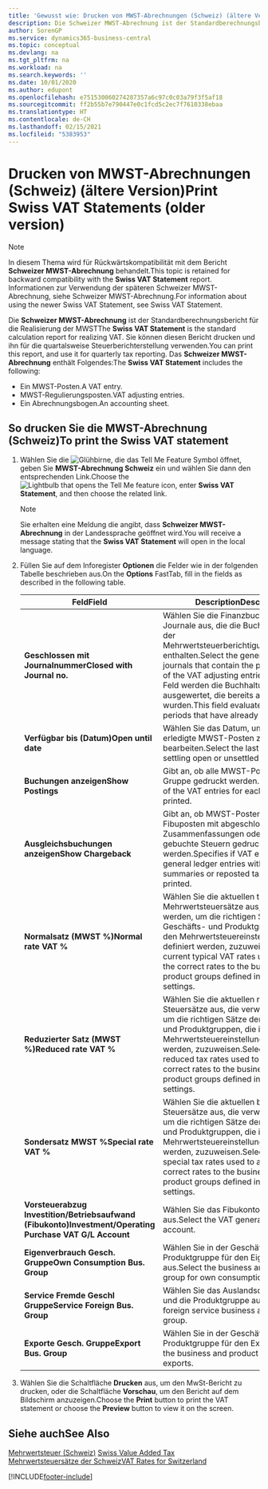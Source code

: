```yaml
---
title: 'Gewusst wie: Drucken von MWST-Abrechnungen (Schweiz) (ältere Version)'
description: Die Schweizer MWST-Abrechnung ist der Standardberechnungsbericht für die Realisierung der MWST Sie können diesen Bericht drucken und ihn für die quartalsweise Steuerberichterstellung verwenden.
author: SorenGP
ms.service: dynamics365-business-central
ms.topic: conceptual
ms.devlang: na
ms.tgt_pltfrm: na
ms.workload: na
ms.search.keywords: ''
ms.date: 10/01/2020
ms.author: edupont
ms.openlocfilehash: e751530060274287357a6c97c0c03a79f3f5af18
ms.sourcegitcommit: ff2b55b7e790447e0c1fcd5c2ec7f7610338ebaa
ms.translationtype: HT
ms.contentlocale: de-CH
ms.lasthandoff: 02/15/2021
ms.locfileid: "5383953"
---
```

# <a name="print-swiss-vat-statements-older-version"></a><span data-ttu-id="3b4c6-104">Drucken von MWST-Abrechnungen (Schweiz) (ältere Version)</span><span class="sxs-lookup"><span data-stu-id="3b4c6-104">Print Swiss VAT Statements (older version)</span></span>

> [!NOTE]  
>  <span data-ttu-id="3b4c6-105">In diesem Thema wird für Rückwärtskompatibilität mit dem Bericht **Schweizer MWST-Abrechnung** behandelt.</span><span class="sxs-lookup"><span data-stu-id="3b4c6-105">This topic is retained for backward compatibility with the **Swiss VAT Statement** report.</span></span> <span data-ttu-id="3b4c6-106">Informationen zur Verwendung der späteren Schweizer MWST-Abrechnung, siehe Schweizer MWST-Abrechnung.</span><span class="sxs-lookup"><span data-stu-id="3b4c6-106">For information about using the newer Swiss VAT Statement, see Swiss VAT Statement.</span></span>  

<span data-ttu-id="3b4c6-107">Die **Schweizer MWST-Abrechnung** ist der Standardberechnungsbericht für die Realisierung der MWST</span><span class="sxs-lookup"><span data-stu-id="3b4c6-107">The **Swiss VAT Statement** is the standard calculation report for realizing VAT.</span></span> <span data-ttu-id="3b4c6-108">Sie können diesen Bericht drucken und ihn für die quartalsweise Steuerberichterstellung verwenden.</span><span class="sxs-lookup"><span data-stu-id="3b4c6-108">You can print this report, and use it for quarterly tax reporting.</span></span> <span data-ttu-id="3b4c6-109">Das **Schweizer MWST-Abrechnung** enthält Folgendes:</span><span class="sxs-lookup"><span data-stu-id="3b4c6-109">The **Swiss VAT Statement** includes the following:</span></span>  

- <span data-ttu-id="3b4c6-110">Ein MWST-Posten.</span><span class="sxs-lookup"><span data-stu-id="3b4c6-110">A VAT entry.</span></span>  
- <span data-ttu-id="3b4c6-111">MWST-Regulierungsposten.</span><span class="sxs-lookup"><span data-stu-id="3b4c6-111">VAT adjusting entries.</span></span>  
- <span data-ttu-id="3b4c6-112">Ein Abrechnungsbogen.</span><span class="sxs-lookup"><span data-stu-id="3b4c6-112">An accounting sheet.</span></span>  

## <a name="to-print-the-swiss-vat-statement"></a><span data-ttu-id="3b4c6-113">So drucken Sie die MWST-Abrechnung (Schweiz)</span><span class="sxs-lookup"><span data-stu-id="3b4c6-113">To print the Swiss VAT statement</span></span>  

1.  <span data-ttu-id="3b4c6-114">Wählen Sie die ![Glühbirne, die das Tell Me Feature](../../media/ui-search/search_small.png "Tell me-Funktion") Symbol öffnet, geben Sie **MWST-Abrechnung Schweiz** ein und wählen Sie dann den entsprechenden Link.</span><span class="sxs-lookup"><span data-stu-id="3b4c6-114">Choose the ![Lightbulb that opens the Tell Me feature](../../media/ui-search/search_small.png "Tell me what you want to do") icon, enter **Swiss VAT Statement**, and then choose the related link.</span></span>  

    > [!NOTE]  
    >  <span data-ttu-id="3b4c6-115">Sie erhalten eine Meldung die angibt, dass **Schweizer MWST-Abrechnung** in der Landessprache geöffnet wird.</span><span class="sxs-lookup"><span data-stu-id="3b4c6-115">You will receive a message stating that the **Swiss VAT Statement** will open in the local language.</span></span>  

2.  <span data-ttu-id="3b4c6-116">Füllen Sie auf dem Inforegister **Optionen** die Felder wie in der folgenden Tabelle beschrieben aus.</span><span class="sxs-lookup"><span data-stu-id="3b4c6-116">On the **Options** FastTab, fill in the fields as described in the following table.</span></span>  

    |<span data-ttu-id="3b4c6-117">Feld</span><span class="sxs-lookup"><span data-stu-id="3b4c6-117">Field</span></span>|<span data-ttu-id="3b4c6-118">Description</span><span class="sxs-lookup"><span data-stu-id="3b4c6-118">Description</span></span>|  
    |---------------------------------|---------------------------------------|  
    |<span data-ttu-id="3b4c6-119">**Geschlossen mit Journalnummer**</span><span class="sxs-lookup"><span data-stu-id="3b4c6-119">**Closed with Journal no.**</span></span>|<span data-ttu-id="3b4c6-120">Wählen Sie die Finanzbuchhaltungserf.-Journale aus, die die Buchungsquelle der Mehrwertsteuerberichtigungsbuchungen enthalten.</span><span class="sxs-lookup"><span data-stu-id="3b4c6-120">Select the general ledger journals that contain the posting source of the VAT adjusting entries.</span></span> <span data-ttu-id="3b4c6-121">In diesem Feld werden die Buchhaltungsperioden ausgewertet, die bereits ausgeglichen wurden.</span><span class="sxs-lookup"><span data-stu-id="3b4c6-121">This field evaluates accounting periods that have already been settled.</span></span>|  
    |<span data-ttu-id="3b4c6-122">**Verfügbar bis (Datum)**</span><span class="sxs-lookup"><span data-stu-id="3b4c6-122">**Open until date**</span></span>|<span data-ttu-id="3b4c6-123">Wählen Sie das Datum, um offene oder erledigte MWST-Posten zu bearbeiten.</span><span class="sxs-lookup"><span data-stu-id="3b4c6-123">Select the last date for settling open or unsettled VAT entries.</span></span>|  
    |<span data-ttu-id="3b4c6-124">**Buchungen anzeigen**</span><span class="sxs-lookup"><span data-stu-id="3b4c6-124">**Show Postings**</span></span>|<span data-ttu-id="3b4c6-125">Gibt an, ob alle MWST-Posten für jede Gruppe gedruckt werden.</span><span class="sxs-lookup"><span data-stu-id="3b4c6-125">Specifies if all of the VAT entries for each group will be printed.</span></span>|  
    |<span data-ttu-id="3b4c6-126">**Ausgleichsbuchungen anzeigen**</span><span class="sxs-lookup"><span data-stu-id="3b4c6-126">**Show Chargeback**</span></span>|<span data-ttu-id="3b4c6-127">Gibt an, ob MWST-Posten und Fibuposten mit abgeschlossenen Zusammenfassungen oder erneut gebuchte Steuern gedruckt werden.</span><span class="sxs-lookup"><span data-stu-id="3b4c6-127">Specifies if VAT entries and general ledger entries with closed summaries or reposted tax will be printed.</span></span>|  
    |<span data-ttu-id="3b4c6-128">**Normalsatz (MWST %)**</span><span class="sxs-lookup"><span data-stu-id="3b4c6-128">**Normal rate VAT %**</span></span>|<span data-ttu-id="3b4c6-129">Wählen Sie die aktuellen typischen Mehrwertsteuersätze aus, die verwendet werden, um die richtigen Sätze den Geschäfts- und Produktgruppen, die in den Mehrwertsteuereinstellungen definiert werden, zuzuweisen.</span><span class="sxs-lookup"><span data-stu-id="3b4c6-129">Select the current typical VAT rates used to assign the correct rates to the business and product groups defined in the VAT settings.</span></span>|  
    |<span data-ttu-id="3b4c6-130">**Reduzierter Satz (MWST %)**</span><span class="sxs-lookup"><span data-stu-id="3b4c6-130">**Reduced rate VAT %**</span></span>|<span data-ttu-id="3b4c6-131">Wählen Sie die aktuellen reduzierten Steuersätze aus, die verwendet werden, um die richtigen Sätze den Geschäfts- und Produktgruppen, die in den Mehrwertsteuereinstellungen definiert werden, zuzuweisen.</span><span class="sxs-lookup"><span data-stu-id="3b4c6-131">Select the current reduced tax rates used to assign the correct rates to the business and product groups defined in the VAT settings.</span></span>|  
    |<span data-ttu-id="3b4c6-132">**Sondersatz MWST %**</span><span class="sxs-lookup"><span data-stu-id="3b4c6-132">**Special rate VAT %**</span></span>|<span data-ttu-id="3b4c6-133">Wählen Sie die aktuellen besonderen Steuersätze aus, die verwendet werden, um die richtigen Sätze den Geschäfts- und Produktgruppen, die in den Mehrwertsteuereinstellungen definiert werden, zuzuweisen.</span><span class="sxs-lookup"><span data-stu-id="3b4c6-133">Select the current special tax rates used to assign the correct rates to the business and product groups defined in the VAT settings.</span></span>|  
    |<span data-ttu-id="3b4c6-134">**Vorsteuerabzug Investition/Betriebsaufwand (Fibukonto)**</span><span class="sxs-lookup"><span data-stu-id="3b4c6-134">**Investment/Operating Purchase VAT G/L Account**</span></span>|<span data-ttu-id="3b4c6-135">Wählen Sie das Fibukonto für die MWST aus.</span><span class="sxs-lookup"><span data-stu-id="3b4c6-135">Select the VAT general ledger account.</span></span>|  
    |<span data-ttu-id="3b4c6-136">**Eigenverbrauch Gesch. Gruppe**</span><span class="sxs-lookup"><span data-stu-id="3b4c6-136">**Own Consumption Bus. Group**</span></span>|<span data-ttu-id="3b4c6-137">Wählen Sie in der Geschäfts- und Produktgruppe für den Eigenverbrauch aus.</span><span class="sxs-lookup"><span data-stu-id="3b4c6-137">Select the business and product group for own consumptions.</span></span>|  
    |<span data-ttu-id="3b4c6-138">**Service Fremde Geschl Gruppe**</span><span class="sxs-lookup"><span data-stu-id="3b4c6-138">**Service Foreign Bus. Group**</span></span>|<span data-ttu-id="3b4c6-139">Wählen Sie das Auslandsdienstgeschäft und die Produktgruppe aus.</span><span class="sxs-lookup"><span data-stu-id="3b4c6-139">Select the foreign service business and product group.</span></span>|  
    |<span data-ttu-id="3b4c6-140">**Exporte Gesch. Gruppe**</span><span class="sxs-lookup"><span data-stu-id="3b4c6-140">**Export Bus. Group**</span></span>|<span data-ttu-id="3b4c6-141">Wählen Sie in der Geschäfts- und Produktgruppe für den Export aus.</span><span class="sxs-lookup"><span data-stu-id="3b4c6-141">Select the business and product group for exports.</span></span>|  

3.  <span data-ttu-id="3b4c6-142">Wählen Sie die Schaltfläche **Drucken** aus, um den MwSt-Bericht zu drucken, oder die Schaltfläche **Vorschau**, um den Bericht auf dem Bildschirm anzuzeigen.</span><span class="sxs-lookup"><span data-stu-id="3b4c6-142">Choose the **Print** button to print the VAT statement or choose the **Preview** button to view it on the screen.</span></span>  

## <a name="see-also"></a><span data-ttu-id="3b4c6-143">Siehe auch</span><span class="sxs-lookup"><span data-stu-id="3b4c6-143">See Also</span></span>  
 <span data-ttu-id="3b4c6-144">[Mehrwertsteuer (Schweiz)](swiss-value-added-tax.md) </span><span class="sxs-lookup"><span data-stu-id="3b4c6-144">[Swiss Value Added Tax](swiss-value-added-tax.md) </span></span>  
 [<span data-ttu-id="3b4c6-145">Mehrwertsteuersätze der Schweiz</span><span class="sxs-lookup"><span data-stu-id="3b4c6-145">VAT Rates for Switzerland</span></span>](vat-rates-for-switzerland.md)


[!INCLUDE[footer-include](../../includes/footer-banner.md)]